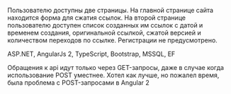 Пользователю доступны две страницы. На главной странице сайта находится форма для сжатия ссылок. На второй странице пользователю доступен список созданных им ссылок с датой и временем создания, оригинальной ссылкой, сжатой версией и количеством переходов по ссылке.
Регистрации не предусмотрено.

ASP.NET, AngularJs 2, TypeScript, Bootstrap, MSSQL, EF

Обращения к api идут только через GET-запросы, даже в случае когда использование POST уместнее. 
Хотел как лучше, но пожалел время, была проблема с POST-запросами в Angular 2
